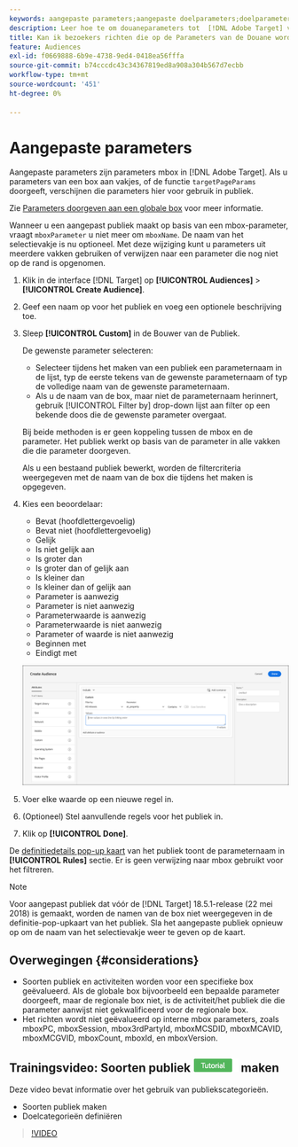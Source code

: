```yaml
---
keywords: aangepaste parameters;aangepaste doelparameters;doelparameters;doelparameters;doelframes;doelframes opgeven, parameters
description: Leer hoe te om douaneparameters tot  [!DNL Adobe Target] voor gebruik in publiek over te gaan.
title: Kan ik bezoekers richten die op de Parameters van de Douane worden gebaseerd?
feature: Audiences
exl-id: f0669888-6b9e-4738-9ed4-0418ea56fffa
source-git-commit: b74cccdc43c34367819ed8a908a304b567d7ecbb
workflow-type: tm+mt
source-wordcount: '451'
ht-degree: 0%

---
```


# Aangepaste parameters

Aangepaste parameters zijn parameters mbox in [!DNL Adobe Target]. Als u parameters van een box aan vakjes, of de functie `targetPageParams` doorgeeft, verschijnen die parameters hier voor gebruik in publiek.

Zie [Parameters doorgeven aan een globale box](/help/c-implementing-target/c-implementing-target-for-client-side-web/t-mbox-download/c-understanding-global-mbox/pass-parameters-to-global-mbox.md) voor meer informatie.

Wanneer u een aangepast publiek maakt op basis van een mbox-parameter, vraagt `mboxParameter` u niet meer om `mboxName`. De naam van het selectievakje is nu optioneel. Met deze wijziging kunt u parameters uit meerdere vakken gebruiken of verwijzen naar een parameter die nog niet op de rand is opgenomen.

1. Klik in de interface [!DNL Target] op **[!UICONTROL Audiences]** > **[!UICONTROL Create Audience]**.
1. Geef een naam op voor het publiek en voeg een optionele beschrijving toe.
1. Sleep **[!UICONTROL Custom]** in de Bouwer van de Publiek.

   De gewenste parameter selecteren:

   * Selecteer tijdens het maken van een publiek een parameternaam in de lijst, typ de eerste tekens van de gewenste parameternaam of typ de volledige naam van de gewenste parameternaam.
   * Als u de naam van de box, maar niet de parameternaam herinnert, gebruik [!UICONTROL Filter by] drop-down lijst aan filter op een bekende doos die de gewenste parameter overgaat.

   Bij beide methoden is er geen koppeling tussen de mbox en de parameter. Het publiek werkt op basis van de parameter in alle vakken die die parameter doorgeven.

   Als u een bestaand publiek bewerkt, worden de filtercriteria weergegeven met de naam van de box die tijdens het maken is opgegeven.

1. Kies een beoordelaar:

   * Bevat (hoofdlettergevoelig)
   * Bevat niet (hoofdlettergevoelig)
   * Gelijk
   * Is niet gelijk aan
   * Is groter dan
   * Is groter dan of gelijk aan
   * Is kleiner dan
   * Is kleiner dan of gelijk aan
   * Parameter is aanwezig
   * Parameter is niet aanwezig
   * Parameterwaarde is aanwezig
   * Parameterwaarde is niet aanwezig
   * Parameter of waarde is niet aanwezig
   * Beginnen met
   * Eindigt met

   ![Aangepast parameterpubliek](assets/custom.png)

1. Voer elke waarde op een nieuwe regel in.
1. (Optioneel) Stel aanvullende regels voor het publiek in.
1. Klik op **[!UICONTROL Done]**.

De [definitiedetails pop-up kaart](/help/c-target/c-audiences/audiences.md#section_11B9C4A777E14D36BA1E925021945780) van het publiek toont de parameternaam in **[!UICONTROL Rules]** sectie. Er is geen verwijzing naar mbox gebruikt voor het filtreren.

>[!NOTE]
>
>Voor aangepast publiek dat vóór de [!DNL Target] 18.5.1-release (22 mei 2018) is gemaakt, worden de namen van de box niet weergegeven in de definitie-pop-upkaart van het publiek. Sla het aangepaste publiek opnieuw op om de naam van het selectievakje weer te geven op de kaart.

## Overwegingen {#considerations}

* Soorten publiek en activiteiten worden voor een specifieke box geëvalueerd. Als de globale box bijvoorbeeld een bepaalde parameter doorgeeft, maar de regionale box niet, is de activiteit/het publiek die die parameter aanwijst niet gekwalificeerd voor de regionale box.
* Het richten wordt niet geëvalueerd op interne mbox parameters, zoals mboxPC, mboxSession, mbox3rdPartyId, mboxMCSDID, mboxMCAVID, mboxMCGVID, mboxCount, mboxId, en mboxVersion.

## Trainingsvideo: Soorten publiek ![Zelfstudie-badge](/help/assets/tutorial.png) maken

Deze video bevat informatie over het gebruik van publiekscategorieën.

* Soorten publiek maken
* Doelcategorieën definiëren

>[!VIDEO](https://video.tv.adobe.com/v/17392)
